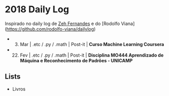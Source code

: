 # 2018 Daily Log
Inspirado no daily log de [Zeh Fernandes](https://github.com/zehfernandes/dailylog) e do [Rodolfo Viana] (https://github.com/rodolfo-viana/dailylog)

- 03. Mar | .etc / .py / .math | Post-it | **Curso Machine Learning Coursera**
- 22. Fev | .etc / .py / .math | Post-it | **Disciplina MO444 Aprendizado de Máquina e Reconhecimento de Padrões - UNICAMP**

## Lists
- Livros
